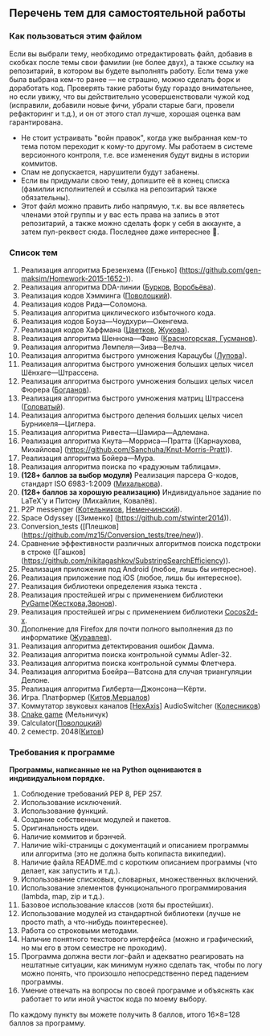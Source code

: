 ## Перечень тем для самостоятельной работы

### Как пользоваться этим файлом

Если вы выбрали тему, необходимо отредактировать файл, добавив в скобках после темы свои фамилии (не более двух), а также ссылку на репозитарий, в котором вы будете выполнять работу. Если тема уже была выбрана кем-то ранее — не страшно, можно сделать форк и доработать код. Проверять такие работы буду гораздо внимательнее, но если увижу, что вы действительно усовершенствовали чужой код (исправили, добавили новые фичи, убрали старые баги, провели рефакторинг и т.д.), и он от этого стал лучше, хорошая оценка вам гарантирована.
* Не стоит устраивать "войн правок", когда уже выбранная кем-то тема потом переходит к кому-то другому. Мы работаем в системе версионного контроля, т.е. все изменения будут видны в истории коммитов.
* Спам не допускается, нарушители будут забанены.
* Если вы придумали свою тему, допишите её в конец списка (фамилии исполнителей и ссылка на репозитарий также обязательны).
* Этот файл можно править либо напрямую, т.к. вы все являетесь членами этой группы и у вас есть права на запись в этот репозитарий, а также можно сделать форк у себя в аккаунте, а затем пул-реквест сюда. Последнее даже интереснее :grimacing:.
 
### Список тем

1. Реализация алгоритма Брезенхема ([Генько] (https://github.com/gen-maksim/Homework-2015-1652-)).
2. Реализация алгоритма DDA-линии ([Бурков](https://github.com/become-iron/diff-python-scripts/tree/master/dda), [Воробьёва](https://github.com/LinaVorob/DDA--lines)).
3. Реализация кодов Хэмминга ([Поволоцкий](https://github.com/yaranik)).
4. Реализация кодов Рида—Соломона.
5. Реализация алгоритма циклического избыточного кода. 
6. Реализация кодов Боуза—Чоудхури—Окенгема.
7. Реализация кодов Хаффмана ([Цветков](https://github.com/Petr-tsvetkov31), [Жукова](https://github.com/Oksana-Zhykova)).
8. Реализация алгоритма Шеннона—Фано ([Красногорская, Гусманов](https://github.com/gdaniela2009/Repository-name)).
9. Реализация алгоритма Лемпеля—Зива—Велча.
10. Реализация алгоритма быстрого умножения Карацубы ([Лупова](https://github.com/cat-lucy)).
11. Реализация алгоритма быстрого умножения больших целых чисел Шёнхаге—Штрассена.
12. Реализация алгоритма быстрого умножения больших целых чисел Фюрера ([Богданов](https://github.com/NenetsOccupation/furer_algorithm)).
13. Реализация алгоритма быстрого умножения матриц Штрассена ([Головатый](https://github.com/golovatyi/Task-1-sem)).
14. Реализация алгоритма быстрого деления больших целых чисел Бурникеля—Циглера.
15. Реализация алгоритма Ривеста—Шамира—Адлемана.
16. Реализация алгоритма Кнута—Морриса—Пратта ([Карнаухова, Михайлова] (https://github.com/Sanchuha/Knut-Morris-Pratt)).
17. Реализация алгоритма Бойера—Мура.
18. Реализация алгоритма поиска по «радужным таблицам».
19. **(128+ баллов за выбор модуля)** Реализация парсера G-кодов, стандарт ISO 6983-1:2009 ([Михалькова](https://github.com/lectorvin/gcode)).
20. **(128+ баллов за хорошую реализацию)** Индивидуальное задание по LaTeX'у и Питону (Михайлин, Ковалёв).
21. P2P messenger ([Котельников](https://github.com/kotelnikov-itmo), [Неменчинский](https://github.com/ivanguy)).
22. Space Odyssey ([Зименко] (https://github.com/stwinter2014)).
23. Conversion_tests ([Плешков] (https://github.com/mz15/Conversion_tests/tree/new)).
24. Сравнение эффективности различных алгоритмов поиска подстроки в строке ([Гашков] (https://github.com/nikitagashkov/SubstringSearchEfficiency)).
25. Реализация приложения под Android (любое, лишь бы интересное).
26. Реализация приложение под iOS (любое, лишь бы интересное).
27. Реализация библиотеки определения языка текста .
28. Реализация простейшей игры с применением библиотеки [PyGame](http://pygame.org/)([Жесткова](https://github.com/AnnaZhestkova),[Звонов](https://github.com/Georgiiagon)).
29. Реализация простейшей игры с применением библиотеки [Cocos2d-x](http://www.cocos2d-x.org/).
30. Дополнение для Firefox для почти полного выполнения дз по информатике ([Журавлев](https://github.com/ivanszhuravlev/progbasics_hometask)).
31. Реализация алгоритма детектирования ошибок Дамма.
32. Реализация алгоритма поиска контрольной суммы Adler-32.
33. Реализация алгоритма поиска контрольной суммы Флетчера.
34. Реализация алгоритма Боейра—Ватсона для случая триангуляции Делоне.
35. Реализация алгоритма Гилберта—Джонсона—Кёрти.
36. Игра. Платформер ([Китов,Мерцалов](https://github.com/Forsenlol/SuperMarioBoy))
37. Коммутатор звуковых каналов [[HexAxis](http://hexaxis.ru)] AudioSwitcher ([Колесников](https://github.com/Crusherk14/HexAxis-AudioSwitcher))
38. [Cnake game](https://github.com/Melnick/Cnake) (Мельничук)
39. Calculator([Поволоцкий](https://github.com/yaranik/calculator))
40. 2 семестр. 2048([Китов](https://github.com/Forsenlol/2048))

### Требования к программе

**Программы, написанные не на Python оцениваются в индивидуальном порядке.**

1. Соблюдение требований PEP 8, PEP 257.
2. Использование исключений.
3. Использование функций.
4. Создание собственных модулей и пакетов.
5. Оригинальность идеи.
6. Наличие коммитов и брэнчей.
7. Наличие wiki-страницы с документаций и описанием программы или алгоритма (это не должна быть копипаста википедии).
8. Наличие файла README.md с коротким описанием программы (что делает, как запустить и т.д.).
9. Использование списковых, словарных, множественных включений.
10. Использование элементов функционального программирования (lambda, map, zip и т.д.).
11. Базовое использование классов (хотя бы простейших).
12. Использование модулей из стандартной библиотеки (лучше не просто math, а что-нибудь поинтереснее).
13. Работа со строковыми методами.
14. Наличие понятного текстового интерфейса (можно и графический, но мы его в этом семестре не проходим).
15. Программа должна вести лог-файл и адекватно реагировать на нештатные ситуации, как минимум нужно сделать так, чтобы по логу можно понять, что произошло непосредственно перед падением программы.
16. Умение отвечать на вопросы по своей программе и объяснять как работает то или иной участок кода по моему выбору.

По каждому пункту вы можете получить 8 баллов, итого 16×8=128 баллов за программу.

